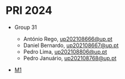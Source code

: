 # PRI 2024

- Group 31
    - António Rego, up202108666@up.pt
    - Daniel Bernardo, up202108667@up.pt
    - Pedro Lima, up202108806@up.pt
    - Pedro Januário, up202108768@up.pt

- [M1](m1/)